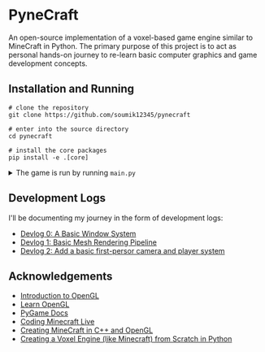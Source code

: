 # PyneCraft

An open-source implementation of a voxel-based game engine similar to MineCraft in Python. The primary purpose of this project is to act as personal hands-on journey to re-learn basic computer graphics and game development concepts.

## Installation and Running

```shell
# clone the repository
git clone https://github.com/soumik12345/pynecraft

# enter into the source directory
cd pynecraft

# install the core packages
pip install -e .[core]
```

<details>
    <summary>The game is run by running <code>main.py</code></summary>

    ```
    NAME
        main.py

    SYNOPSIS
        main.py <flags>

    FLAGS
        -w, --window_resolution=WINDOW_RESOLUTION
            Type: Tuple
            Default: (1600, 900)
        -d, --depth_buffer_size=DEPTH_BUFFER_SIZE
            Type: int
            Default: 24
        -b, --background_color=BACKGROUND_COLOR
            Type: Optional
            Default: [0, 0, 0]
        --player_speed=PLAYER_SPEED
            Type: float
            Default: 0.005
        --player_rotation_speed=PLAYER_ROTATION_SPEED
            Type: float
            Default: 0.003
        -m, --mouse_sensitivity=MOUSE_SENSITIVITY
            Type: float
            Default: 0.002
        --position=POSITION
            Type: Tuple
            Default: (0, 0, 1)
        -y, --yaw=YAW
            Type: float
            Default: -90
        --pitch=PITCH
            Type: float
            Default: 0
        --field_of_view=FIELD_OF_VIEW
            Type: float
            Default: 50.0
        -n, --near_plane_of_view_frustum=NEAR_PLANE_OF_VIEW_FRUSTUM
            Type: float
            Default: 0.1
        --far_plane_of_view_frustum=FAR_PLANE_OF_VIEW_FRUSTUM
            Type: float
            Default: 2000.0
        --pitch_max=PITCH_MAX
            Type: float
            Default: 89
    ```
</details>

## Development Logs

I'll be documenting my journey in the form of development logs:

- [Devlog 0: A Basic Window System](https://geekyrakshit.dev/pynecraft/devlogs/00_window_system/)
- [Devlog 1: Basic Mesh Rendering Pipeline](https://geekyrakshit.dev/pynecraft/devlogs/01_mesh_rendering/)
- [Devlog 2: Add a basic first-persor camera and player system](https://geekyrakshit.dev/pynecraft/devlogs/02_camera/)

## Acknowledgements

- [Introduction to OpenGL](https://youtube.com/playlist?list=PLvv0ScY6vfd9zlZkIIqGDeG5TUWswkMox&si=aXUCjrtiuZSUxPwL)
- [Learn OpenGL](https://learnopengl.com/)
- [PyGame Docs](https://www.pygame.org/docs/)
- [Coding Minecraft Live](https://youtube.com/playlist?list=PLGKz7VcwUOnHtTCRomUVTnUy7Ey-Z73Pl&si=D59CmnP8POMyhYP4)
- [Creating MineCraft in C++ and OpenGL](https://youtube.com/playlist?list=PLMZ_9w2XRxiYzEuz4klbm8ZR7BfjueoN2&si=brGRdsRDLK1p62kO)
- [Creating a Voxel Engine (like Minecraft) from Scratch in Python](https://youtu.be/Ab8TOSFfNp4?si=K1mX1cMywiUfzlQ1)